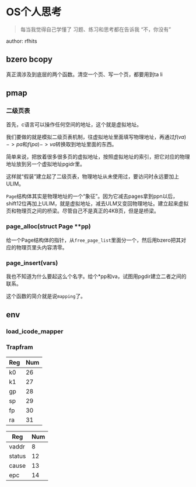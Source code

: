 # OS个人思考

> 每当我觉得自己学懂了
> 习题、练习和思考都在告诉我
> “不，你没有”

author: rfhits

## bzero bcopy

真正滴涉及到底层的两个函数。清空一个页、写一个页，都要用到ta li

## pmap

### 二级页表

首先，c语言可以操作任何空间的地址，这个就是虚拟地址。

我们要做的就是模拟二级页表机制，往虚拟地址里面填写物理地址，再通过$f(va)->pa$和$f(pa)->va$转换取到地址里面的东西。

简单来说，把放着很多很多页的虚拟地址，按照虚拟地址的索引，把它对应的物理地址放到另一个虚拟地址pgidr里。

这样就“假装”建立起了二级页表，物理地址从未使用过，要访问时永远要加上ULIM。

`Page`结构体其实是物理地址的一个“象征”。因为它减去pages拿到ppn以后，shift12位再加上ULIM，就是虚拟地址，减去ULM又变回物理地址。建立起来虚拟页和物理页之间的桥梁。尽管自己不是真正的4KB页，但是是桥梁。

### page_alloc(struct Page \*\*pp)

给一个Page结构体的指针，从`free_page_list`里面分一个，然后用bzero把其对应的物理页里头内容清零。

### page_insert(vars)

我也不知道为什么要起这么个名字。给个\*pp和va，试图用pgdir建立二者之间的联系。

这个函数的简介就是说`mapping`了。

## env

### load_icode_mapper

### Trapfram


| Reg | Num |
| - | - |
| k0 | 26 |
| k1 | 27 |
| gp | 28 |
| sp | 29 |
| fp | 30 |
| ra | 31 |


| Reg | Num |
| - | - |
| vaddr | 8 |
| status | 12 |
| cause | 13 |
| epc | 14 |
